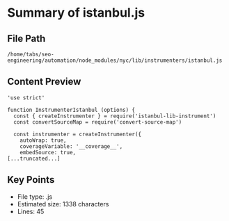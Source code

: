 # Summary of istanbul.js
  
## File Path
`/home/tabs/seo-engineering/automation/node_modules/nyc/lib/instrumenters/istanbul.js`

## Content Preview
```
'use strict'

function InstrumenterIstanbul (options) {
  const { createInstrumenter } = require('istanbul-lib-instrument')
  const convertSourceMap = require('convert-source-map')

  const instrumenter = createInstrumenter({
    autoWrap: true,
    coverageVariable: '__coverage__',
    embedSource: true,
[...truncated...]
```

## Key Points
- File type: .js
- Estimated size: 1338 characters
- Lines: 45
